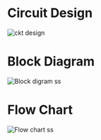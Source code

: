 # Circuit Design
![ckt design](https://user-images.githubusercontent.com/101061728/164390766-32f64462-ff8a-40a9-9688-3c644ea6f91e.PNG)
# Block Diagram
![Block digram ss](https://user-images.githubusercontent.com/101061728/164916794-a12891b1-77c0-4339-8166-d6ffd592000c.PNG)
# Flow Chart
![Flow chart ss](https://user-images.githubusercontent.com/101061728/164916798-67445038-55a3-4eff-81ee-de6b785be6bc.PNG)

